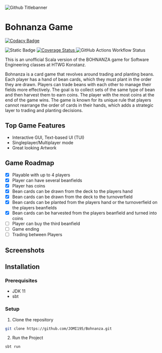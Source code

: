 ![Github Titlebanner](https://github.com/JOMI195/Bohnanza/assets/57303615/9865f1ab-1742-4d8c-8375-c3a7397867fa)

# Bohnanza Game

[![Codacy Badge](https://api.codacy.com/project/badge/Grade/2dccba7e1def4590881bb6f0b6ceac5e)](https://app.codacy.com/gh/JOMI195/Bohnanza?utm_source=github.com&utm_medium=referral&utm_content=JOMI195/Bohnanza&utm_campaign=Badge_Grade)

<p align="left">
  <img alt="Static Badge" src="https://img.shields.io/badge/FUN-100_%25-blue">
  <a href="https://coveralls.io/github/JOMI195/Bohnanza?branch=development">
    <img src="https://coveralls.io/repos/github/JOMI195/Bohnanza/badge.svg?branch=development" alt="Coverage Status">
  </a>
  <img src="https://img.shields.io/github/actions/workflow/status/JOMI195/Bohnanza/scala.yml" alt="GitHub Actions Workflow Status">
</p>

This is an unofficial Scala version of the BOHNANZA game for Software Engineering classes at HTWG Konstanz.

Bohnanza is a card game that revolves around trading and planting beans. Each player has a hand of bean cards, which they must plant in the order they are drawn. Players can trade beans with each other to manage their fields more effectively. The goal is to collect sets of the same type of bean and then harvest them to earn coins. The player with the most coins at the end of the game wins. The game is known for its unique rule that players cannot rearrange the order of cards in their hands, which adds a strategic layer to trading and planting decisions.

## Top Game Features

* Interactive GUI, Text-based UI (TUI)
* Singleplayer/Multiplayer mode
* Great looking Artwork

## Game Roadmap
- [x] Playable with up to 4 players
- [x] Player can have several beanfields
- [x] Player has coins
- [x] Bean cards can be drawn from the deck to the players hand
- [x] Bean cards can be drawn from the deck to the turnoverfield
- [x] Bean cards can be planted from the players hand or the turnoverfield on the players beanfields
- [x] Bean cards can be harvested from the players beanfield and turned into coins
- [ ] Player can buy the third beanfield
- [ ] Game ending
- [ ] Trading between Players

## Screenshots

## Installation
### Prerequisites
- JDK 11
- sbt

### Setup
1. Clone the repository
```bash
git clone https://github.com/JOMI195/Bohnanza.git
```
2. Run the Project
```bash
sbt run
```
